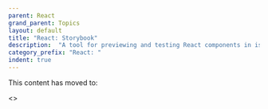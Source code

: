 ```yaml
---
parent: React
grand_parent: Topics
layout: default
title: "React: Storybook"
description:  "A tool for previewing and testing React components in isolation"
category_prefix: "React: "
indent: true
---
```


This content has moved to:

<>

